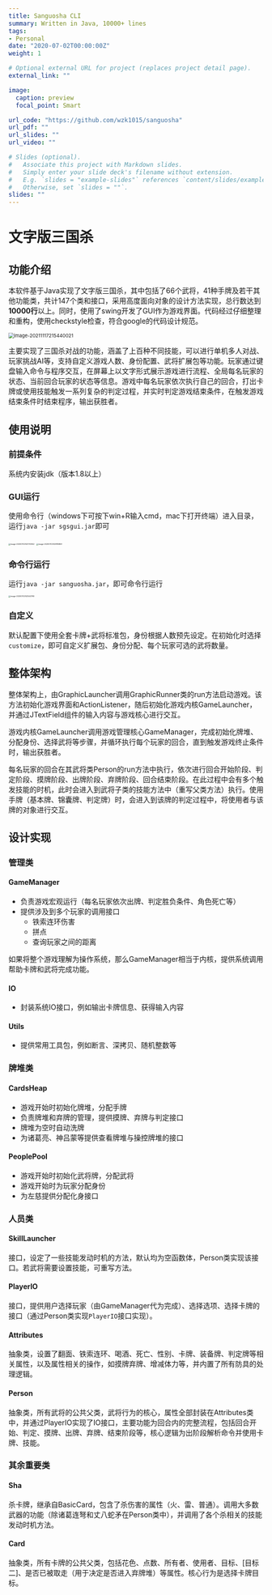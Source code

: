 ```yaml
---
title: Sanguosha CLI
summary: Written in Java, 10000+ lines
tags:
- Personal
date: "2020-07-02T00:00:00Z"
weight: 1

# Optional external URL for project (replaces project detail page).
external_link: ""

image:
  caption: preview
  focal_point: Smart

url_code: "https://github.com/wzk1015/sanguosha"
url_pdf: ""
url_slides: ""
url_video: ""

# Slides (optional).
#   Associate this project with Markdown slides.
#   Simply enter your slide deck's filename without extension.
#   E.g. `slides = "example-slides"` references `content/slides/example-slides.md`.
#   Otherwise, set `slides = ""`.
slides: ""
---
```


# 文字版三国杀

## 功能介绍

本软件基于Java实现了文字版三国杀，其中包括了66个武将，41种手牌及若干其他功能类，共计147个类和接口，采用高度面向对象的设计方法实现，总行数达到**10000行**以上。同时，使用了swing开发了GUI作为游戏界面。代码经过仔细整理和重构，使用checkstyle检查，符合google的代码设计规范。

<img src="https://raw.githubusercontent.com/wzk1015/sanguosha/master/README.assets/image-20211117215440021.png" alt="image-20211117215440021" style="zoom: 67%;" />

主要实现了三国杀对战的功能，涵盖了上百种不同技能，可以进行单机多人对战、玩家挑战AI等，支持自定义游戏人数、身份配置、武将扩展包等功能。玩家通过键盘输入命令与程序交互，在屏幕上以文字形式展示游戏进行流程、全局每名玩家的状态、当前回合玩家的状态等信息。游戏中每名玩家依次执行自己的回合，打出卡牌或使用技能触发一系列复杂的判定过程，并实时判定游戏结束条件，在触发游戏结束条件时结束程序，输出获胜者。





## 使用说明

### 前提条件

系统内安装jdk（版本1.8以上）

### GUI运行

使用命令行（windows下可按下win+R输入cmd，mac下打开终端）进入目录，运行`java -jar sgsgui.jar`即可

<img src="https://raw.githubusercontent.com/wzk1015/sanguosha/master/README.assets/image-20200702143730552.png" alt="image-20200702143730552" style="zoom: 25%;" />

<img src="https://raw.githubusercontent.com/wzk1015/sanguosha/master/README.assets/image-20200702143815869.png" alt="image-20200702143815869" style="zoom: 25%;" />

### 命令行运行

运行`java -jar sanguosha.jar`，即可命令行运行

<img src="https://raw.githubusercontent.com/wzk1015/sanguosha/master/README.assets/image-20200702143543760.png" alt="image-20200702143543760" style="zoom: 25%;" />

### 自定义

默认配置下使用全套卡牌+武将标准包，身份根据人数预先设定。在初始化时选择`customize`，即可自定义扩展包、身份分配、每个玩家可选的武将数量。



## 整体架构

整体架构上，由GraphicLauncher调用GraphicRunner类的run方法启动游戏。该方法初始化游戏界面和ActionListener，随后初始化游戏内核GameLauncher，并通过JTextField组件的输入内容与游戏核心进行交互。

游戏内核GameLauncher调用游戏管理核心GameManager，完成初始化牌堆、分配身份、选择武将等步骤，并循环执行每个玩家的回合，直到触发游戏终止条件时，输出获胜者。

每名玩家的回合在其武将类Person的run方法中执行，依次进行回合开始阶段、判定阶段、摸牌阶段、出牌阶段、弃牌阶段、回合结束阶段。在此过程中会有多个触发技能的时机，此时会进入到武将子类的技能方法中（重写父类方法）执行。使用手牌（基本牌、锦囊牌、判定牌）时，会进入到该牌的判定过程中，将使用者与该牌的对象进行交互。



## 设计实现

### 管理类

#### GameManager

* 负责游戏宏观运行（每名玩家依次出牌、判定胜负条件、角色死亡等）
* 提供涉及到多个玩家的调用接口
  * 铁索连环伤害
  * 拼点
  * 查询玩家之间的距离

如果将整个游戏理解为操作系统，那么GameManager相当于内核，提供系统调用帮助卡牌和武将完成功能。

#### IO

* 封装系统IO接口，例如输出卡牌信息、获得输入内容


#### Utils

* 提供常用工具包，例如断言、深拷贝、随机整数等



### 牌堆类

#### CardsHeap

* 游戏开始时初始化牌堆，分配手牌
* 负责牌堆和弃牌的管理，提供摸牌、弃牌与判定接口
* 牌堆为空时自动洗牌
* 为诸葛亮、神吕蒙等提供查看牌堆与操控牌堆的接口

#### PeoplePool

* 游戏开始时初始化武将牌，分配武将
* 游戏开始时为玩家分配身份
* 为左慈提供分配化身接口



### 人员类

#### SkillLauncher

接口，设定了一些技能发动时机的方法，默认均为空函数体，Person类实现该接口。若武将需要设置技能，可重写方法。

#### PlayerIO

接口，提供用户选择玩家（由GameManager代为完成）、选择选项、选择卡牌的接口（通过Person类实现`PlayerIO`接口实现）。

#### Attributes

抽象类，设置了翻面、铁索连环、喝酒、死亡、性别、卡牌、装备牌、判定牌等相关属性，以及属性相关的操作，如摸牌弃牌、增减体力等，并内置了所有防具的处理逻辑。

#### Person

抽象类，所有武将的公共父类，武将行为的核心，属性全部封装在Attributes类中，并通过PlayerIO实现了IO接口，主要功能为回合内的完整流程，包括回合开始、判定、摸牌、出牌、弃牌、结束阶段等，核心逻辑为出阶段解析命令并使用卡牌、技能。



### 其余重要类

#### Sha

杀卡牌，继承自BasicCard，包含了杀伤害的属性（火、雷、普通）。调用大多数武器的功能（除诸葛连弩和丈八蛇矛在Person类中），并调用了各个杀相关的技能发动时机方法。

#### Card

抽象类，所有卡牌的公共父类，包括花色、点数、所有者、使用者、目标、[目标二]、是否已被取走（用于决定是否进入弃牌堆）等属性。核心行为是选择卡牌目标。
